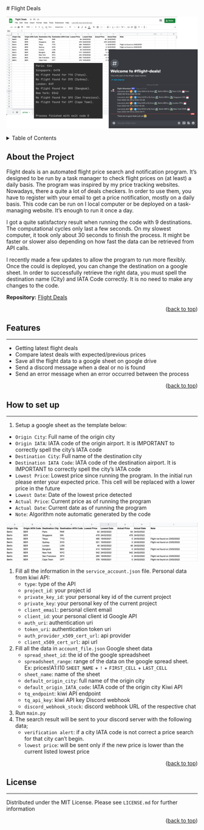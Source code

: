 <div id="top"></div>
# Flight Deals

![image](flight-deals-preview.png)

<!-- TABLE OF CONTENTS -->
<details>
  <summary>Table of Contents</summary>
  <ol>
    <li>
      <a href="#about-the-project">About the Project</a>
    </li>
    <li><a href="#features">Futures</a></li>
    <li><a href="#howto">How to set up</a></li>
    <li><a href="#license">License</a></li>
  </ol>
</details>

<!-- ABOUT THE PROJECT -->
## About the Project

Flight deals is an automated flight price search and notification program. It’s designed to be run by a task 
manager to check flight prices on (at least) a daily basis. The program was inspired by my price tracking websites. 
Nowadays, there a quite a lot of deals checkers. In order to use them, you have to register with your email to get a 
price notification, mostly on a daily basis. This code can be run on l local computer or be deployed on a task-managing 
website. It’s enough to run it once a day.

I got a quite satisfactory result when running the code with 9 destinations. The computational cycles only last a 
few seconds. On my slowest computer, it took only about 30 seconds to finish the process. It might be faster or 
slower also depending on how fast the data can be retrieved from API calls.

I recently made a few updates to allow the program to run more flexibly. Once the could is deployed, you can change 
the destination on a google sheet. In order to successfully retrieve the right data, you must spell the destination 
name (City) and IATA Code correctly. It is no need to make any changes to the code.

**Repository:** [Flight Deals](https://github.com/drliptons/flight-deals)

<p align="right">(<a href="#top">back to top</a>)</p>

<!-- FEATURES -->
## Features
___
* Getting latest flight deals
* Compare latest deals with expected/previous prices
* Save all the flight data to a google sheet on google drive
* Send a discord message when a deal or no is found
* Send an error message when an error occurred between the process

<p align="right">(<a href="#top">back to top</a>)</p>

<!-- HOWTO -->
## How to set up
___
1. Setup a google sheet as the template below: 
* `Origin City`: Full name of the origin city
* `Origin IATA`: IATA code of the origin airport. It is IMPORTANT to correctly spell the city’s IATA code
* `Destination City`: Full name of the destination city
* `Destination IATA Code`: IATA code of the destination airport. It is IMPORTANT to correctly spell the city’s IATA code
* `Lowest Price`: Lowest price since running the program. In the initial run please enter your expected price. This cell will be replaced with a lower price in the future
* `Lowest Date`: Date of the lowest price detected
* `Actual Price`: Current price as of running the program
* `Actual Date`: Current date as of running the program
* `Note`: Algorithm note automatic generated by the code

![google-sheet-setup](google-sheet-setup.png)

1. Fill all the information in the `service_account.json` file.
Personal data from kiwi API:
    * `type`: type of the API
    * `project_id`: your project id
    * `private_key_id`: your personal key id of the current project
    * `private_key`: your personal key of the current project
    * `client_email`: personal client email
    * `client_id`: your personal client id
Google API
    * `auth_uri`: authentication uri
    * `token_uri`: authentication token uri
    * `auth_provider_x509_cert_url`: api provider
    * `client_x509_cert_url`: api url
1. Fill all the data in `account_file.json`
Google sheet data
    * `spread_sheet_id`: the id of the google spreadsheet
    * `spreadsheet_range`: range of the data on the google spread sheet. Ex: prices!A1:I10 `SHEET_NAME` + `!` + `FIRST_CELL` + `LAST_CELL`
    * `sheet_name`: name of the sheet
    * `default_origin_city`: full name of the origin city
    * `default_origin_IATA_code`: IATA code of the origin city
Kiwi API
    * `tq_endpoint`: kiwi API endpoint
    * `tq_api_key`: kiwi API key
Discord webhook
    * `discord_webhook_stock`: discord webhook URL of the respective chat
1. Run `main.py`
2. The search result will be sent to your discord server with the following data;
    * `verification alert`: if a city IATA code is not correct a price search for that city can’t begin.
    * `lowest price`: will be sent only if the new price is lower than the current listed lowest price

<p align="right">(<a href="#top">back to top</a>)</p>


<!-- LICENSE -->
## License
___
Distributed under the MIT License. Please see `LICENSE.md`
for further information

<p align="right">(<a href="#top">back to top</a>)</p>
